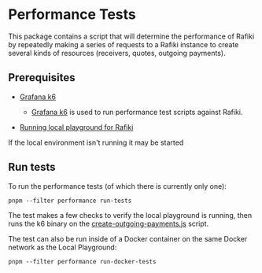 # Performance Tests

This package contains a script that will determine the performance of Rafiki by repeatedly making a series of requests to a Rafiki instance to create several kinds of resources (receivers, quotes, outgoing payments).

## Prerequisites

* [Grafana k6](https://grafana.com/docs/k6/latest/set-up/install-k6/)
  * [Grafana k6](https://grafana.com/docs/k6/latest/) is used to run performance test scripts against Rafiki.

* [Running local playground for Rafiki](../../localenv/README.md)

If the local environment isn't running it may be started

## Run tests
To run the performance tests (of which there is currently only one):

```
pnpm --filter performance run-tests
```

The test makes a few checks to verify the local playground is running, then runs the k6 binary on the [create-outgoing-payments.js](./scripts/create-outgoing-payments.js) script.

The test can also be run inside of a Docker container on the same Docker network as the Local Playground:

```
pnpm --filter performance run-docker-tests
```

